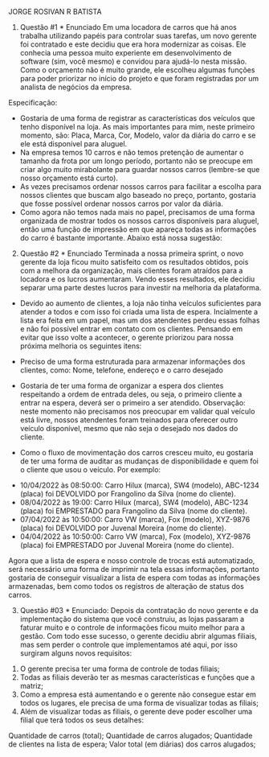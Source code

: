 JORGE ROSIVAN R BATISTA

1. Questão #1 * Enunciado
Em uma locadora de carros que há anos trabalha utilizando papéis para controlar suas tarefas, um novo gerente foi contratado e este decidiu que era hora modernizar as coisas.
Ele conhecia uma pessoa muito experiente em desenvolvimento de software (sim, você mesmo) e convidou para ajudá-lo nesta missão.
Como o orçamento não é muito grande, ele escolheu algumas funções para poder priorizar no início do projeto e que foram registradas por um analista de negócios da empresa.

Especificação:
- Gostaria de uma forma de registrar as características dos veículos que tenho disponível na loja. As mais importantes para mim, neste primeiro momento, são: 
    Placa, Marca, Cor, Modelo, valor da diária do carro e se ele está disponível para aluguel.
- Na empresa temos 10 carros e não temos pretenção de aumentar o tamanho da frota por um longo período, portanto não se preocupe em criar algo muito mirabolante para guardar nossos carros (lembre-se que nosso orçamento está curto).
- As vezes precisamos ordenar nossos carros para facilitar a escolha para nossos clientes que buscam algo baseado no preço, portanto, gostaria que fosse possível ordenar nossos carros por valor da diária.
- Como agora não temos nada mais no papel, precisamos de uma forma organizada de mostrar todos os nossos carros disponíveis para aluguel, então uma função de impressão em que apareça todas as informações do carro é bastante importante. Abaixo está nossa sugestão:


2. Questão #2 * Enunciado
Terminada a nossa primeira sprint, o novo gerente da loja ficou muito satisfeito com os resultados obtidos, pois com a melhora da organização, mais clientes foram atraídos para a locadora e os lucros aumentaram. Vendo esses resultados, ele decidiu separar uma parte destes lucros para investir na melhoria da plataforma.

- Devido ao aumento de clientes, a loja não tinha veículos suficientes para atender a todos e com isso foi criada uma lista de espera. Incialmente a lista era feita em um papel, mas um dos atendentes perdeu essas folhas e não foi possível entrar em contato com os clientes. Pensando em evitar que isso volte a acontecer, o gerente priorizou para nossa próxima melhoria os seguintes itens:

- Preciso de uma forma estruturada para armazenar informações dos clientes, como: Nome, telefone, endereço e o carro desejado
- Gostaria de ter uma forma de organizar a espera dos clientes respeitando a ordem de entrada deles, ou seja, o primeiro cliente a entrar na espera, deverá ser o primeiro a ser atendido. Observação: neste momento não precisamos nos preocupar em validar qual veículo está livre, nossos atendentes foram treinados para oferecer outro veículo disponível, mesmo que não seja o desejado nos dados do cliente.
- Como o fluxo de movimentação dos carros cresceu muito, eu gostaria de ter uma forma de auditar as mudanças de disponibilidade e quem foi o cliente que usou o veículo. Por exemplo:
* 10/04/2022 às 08:50:00: Carro Hilux (marca), SW4 (modelo), ABC-1234 (placa) foi DEVOLVIDO por Frangolino da Silva (nome do cliente).
* 08/04/2022 às 19:00: Carro Hilux (marca), SW4 (modelo), ABC-1234 (placa) foi EMPRESTADO para Frangolino da Silva (nome do cliente).
* 07/04/2022 às 10:50:00: Carro VW (marca), Fox (modelo), XYZ-9876 (placa) foi DEVOLVIDO por Juvenal Moreira (nome do cliente).
* 04/04/2022 às 10:50:00: Carro VW (marca), Fox (modelo), XYZ-9876 (placa) foi EMPRESTADO por Juvenal Moreira (nome do cliente).

Agora que a lista de espera e nosso controle de trocas está automatizado, será necessário uma forma de imprimir na tela essas informações, portanto gostaria de conseguir visualizar a lista de espera com todas as informações armazenadas, bem como todos os registros de alteração de status dos carros.


3. Questão #03 * Enunciado:
Depois da contratação do novo gerente e da implementação do sistema que você construiu, as lojas passaram a faturar muito e o controle de informações ficou muito melhor para a gestão. Com todo esse sucesso, o gerente decidiu abrir algumas filiais, mas sem perder o controle que implementamos até aqui, por isso surgiram alguns novos requisitos:

1) O gerente precisa ter uma forma de controle de todas filiais;
2) Todas as filiais deverão ter as mesmas características e funções que a matriz;
3) Como a empresa está aumentando e o gerente não consegue estar em todos os lugares, ele precisa de uma forma de visualizar todas as filiais; 
4) Além de visualizar todas as filiais, o gerente deve poder escolher uma filial que terá todos os seus detalhes:

Quantidade de carros (total);
Quantidade de carros alugados;
Quantidade de clientes na lista de espera;
Valor total (em diárias) dos carros alugados;

